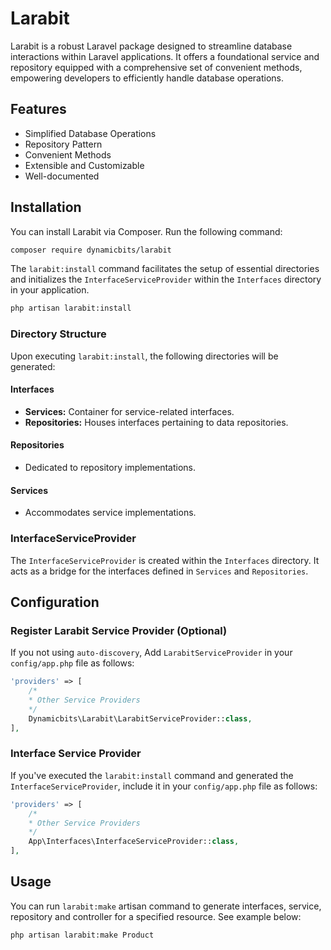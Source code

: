 # Larabit

Larabit is a robust Laravel package designed to streamline database interactions within Laravel applications. It offers a foundational service and repository equipped with a comprehensive set of convenient methods, empowering developers to efficiently handle database operations.

## Features

-   Simplified Database Operations
-   Repository Pattern
-   Convenient Methods
-   Extensible and Customizable
-   Well-documented

## Installation

You can install Larabit via Composer. Run the following command:

```bash
composer require dynamicbits/larabit
```

The `larabit:install` command facilitates the setup of essential directories and initializes the `InterfaceServiceProvider` within the `Interfaces` directory in your application.

```bash
php artisan larabit:install
```

### Directory Structure

Upon executing `larabit:install`, the following directories will be generated:

#### Interfaces

-   **Services:** Container for service-related interfaces.
-   **Repositories:** Houses interfaces pertaining to data repositories.

#### Repositories

-   Dedicated to repository implementations.

#### Services

-   Accommodates service implementations.

### InterfaceServiceProvider

The `InterfaceServiceProvider` is created within the `Interfaces` directory. It acts as a bridge for the interfaces defined in `Services` and `Repositories`.

## Configuration

### Register Larabit Service Provider (Optional)

If you not using `auto-discovery`, Add `LarabitServiceProvider` in your `config/app.php` file as follows:

```php
'providers' => [
    /*
    * Other Service Providers
    */
    Dynamicbits\Larabit\LarabitServiceProvider::class,
],
```

### Interface Service Provider

If you've executed the `larabit:install` command and generated the `InterfaceServiceProvider`, include it in your `config/app.php` file as follows:

```php
'providers' => [
    /*
    * Other Service Providers
    */
    App\Interfaces\InterfaceServiceProvider::class,
],
```

## Usage

You can run `larabit:make` artisan command to generate interfaces, service, repository and controller for a specified resource. See example below:

```bash
php artisan larabit:make Product
```

